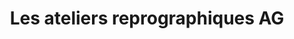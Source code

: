 ---
title: "Les ateliers reprographiques AG"
url: /rueil-malmaison/les-ateliers-reprographiques-ag/
shop: copyshop
---